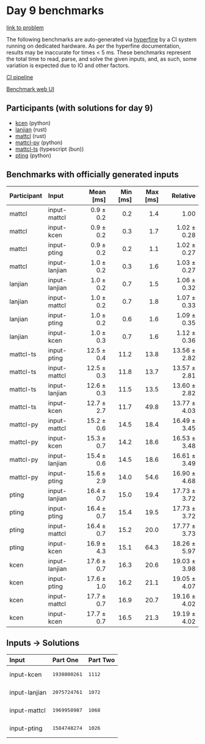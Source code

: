 # Day 9 benchmarks

[link to problem](https://adventofcode.com/2023/day/9)

The following benchmarks are auto-generated via
[hyperfine](https://github.com/sharkdp/hyperfine) by a CI system running on
dedicated hardware. As per the hyperfine documentation, results may be
inaccurate for times < 5 ms. These benchmarks represent the total time to read,
parse, and solve the given inputs, and, as such, some variation is expected due
to IO and other factors.

[CI pipeline](http://ci.papercode.net:8080/teams/main/pipelines/aoc2023)

[Benchmark web UI](https://aoc.ancalagon.black)


## Participants (with solutions for day 9)

- [kcen](https://github.com/kcen/aoc2023) (python)
- [lanjian](https://github.com/lanjian/aoc-2023) (rust)
- [mattcl](https://github.com/mattcl/aoc2023) (rust)
- [mattcl-py](https://github.com/mattcl/aoc2023-py) (python)
- [mattcl-ts](https://github.com/mattcl/aoc2023-js) (typescript (bun))
- [pting](https://github.com/pting/aoc2023) (python)


## Benchmarks with officially generated inputs

| Participant | Input | Mean [ms] | Min [ms] | Max [ms] | Relative |
|:---|:---|---:|---:|---:|---:|
| mattcl | input-mattcl | 0.9 ± 0.2 | 0.2 | 1.4 | 1.00 |
| mattcl | input-kcen | 0.9 ± 0.2 | 0.3 | 1.7 | 1.02 ± 0.28 |
| mattcl | input-pting | 0.9 ± 0.2 | 0.2 | 1.1 | 1.02 ± 0.27 |
| mattcl | input-lanjian | 1.0 ± 0.2 | 0.3 | 1.6 | 1.03 ± 0.27 |
| lanjian | input-lanjian | 1.0 ± 0.2 | 0.7 | 1.5 | 1.06 ± 0.32 |
| lanjian | input-mattcl | 1.0 ± 0.2 | 0.7 | 1.8 | 1.07 ± 0.33 |
| lanjian | input-pting | 1.0 ± 0.2 | 0.6 | 1.6 | 1.09 ± 0.35 |
| lanjian | input-kcen | 1.0 ± 0.3 | 0.7 | 1.6 | 1.12 ± 0.36 |
| mattcl-ts | input-pting | 12.5 ± 0.4 | 11.2 | 13.8 | 13.56 ± 2.82 |
| mattcl-ts | input-mattcl | 12.5 ± 0.3 | 11.8 | 13.7 | 13.57 ± 2.81 |
| mattcl-ts | input-lanjian | 12.6 ± 0.3 | 11.5 | 13.5 | 13.60 ± 2.82 |
| mattcl-ts | input-kcen | 12.7 ± 2.7 | 11.7 | 49.8 | 13.77 ± 4.03 |
| mattcl-py | input-mattcl | 15.2 ± 0.6 | 14.5 | 18.4 | 16.49 ± 3.45 |
| mattcl-py | input-kcen | 15.3 ± 0.7 | 14.2 | 18.6 | 16.53 ± 3.48 |
| mattcl-py | input-lanjian | 15.4 ± 0.6 | 14.5 | 18.6 | 16.61 ± 3.49 |
| mattcl-py | input-pting | 15.6 ± 2.9 | 14.0 | 54.6 | 16.90 ± 4.68 |
| pting | input-lanjian | 16.4 ± 0.7 | 15.0 | 19.4 | 17.73 ± 3.72 |
| pting | input-pting | 16.4 ± 0.7 | 15.4 | 19.5 | 17.73 ± 3.72 |
| pting | input-mattcl | 16.4 ± 0.7 | 15.2 | 20.0 | 17.77 ± 3.73 |
| pting | input-kcen | 16.9 ± 4.3 | 15.1 | 64.3 | 18.26 ± 5.97 |
| kcen | input-lanjian | 17.6 ± 0.7 | 16.3 | 20.6 | 19.03 ± 3.98 |
| kcen | input-pting | 17.6 ± 1.0 | 16.2 | 21.1 | 19.05 ± 4.07 |
| kcen | input-mattcl | 17.7 ± 0.7 | 16.9 | 20.7 | 19.16 ± 4.02 |
| kcen | input-kcen | 17.7 ± 0.7 | 16.5 | 21.3 | 19.19 ± 4.02 |


## Inputs -> Solutions

| Input | Part One | Part Two |
|:---|:---|:---|
|input-kcen|<pre>1938800261</pre>|<pre>1112</pre>|
|input-lanjian|<pre>2075724761</pre>|<pre>1072</pre>|
|input-mattcl|<pre>1969958987</pre>|<pre>1068</pre>|
|input-pting|<pre>1584748274</pre>|<pre>1026</pre>|